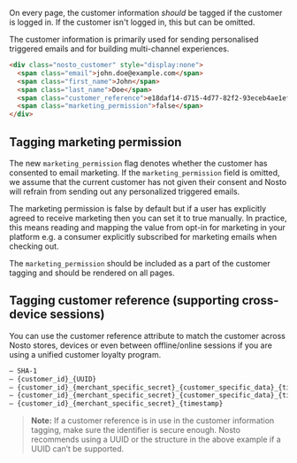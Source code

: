 On every page, the customer information _should_ be tagged if the customer is logged in. If the customer isn't logged in, this but can be omitted.

The customer information is primarily used for sending personalised triggered emails and for building multi-channel experiences.

```html
<div class="nosto_customer" style="display:none">
  <span class="email">john.doe@example.com</span>
  <span class="first_name">John</span>
  <span class="last_name">Doe</span>
  <span class="customer_reference">e18daf14-d715-4d77-82f2-93eceb4ae1ef</span>
  <span class="marketing_permission">false</span>
</div>
```

## Tagging marketing permission

The new `marketing_permission` flag denotes whether the customer has consented to email marketing. If the `marketing_permission` field is omitted, we assume that the current customer has not given their consent and Nosto will refrain from sending out any personalized triggered emails.

The marketing permission is false by default but if a user has explicitly agreed to receive marketing then you can set it to true manually. In practice, this means reading and mapping the value from opt-in for marketing in your platform e.g. a consumer explicitly subscribed for marketing emails when checking out.

The `marketing_permission` should be included as a part of the customer tagging and should be rendered on all pages.

## Tagging customer reference (supporting cross-device sessions)

You can use the customer reference attribute to match the customer across Nosto stores, devices or even between offline/online sessions if you are using a unified customer loyalty program.

```html
– SHA-1
– {customer_id}_{UUID}
– {customer_id}_{merchant_specific_secret}_{customer_specific_data}_{timestamp}_{random}
– {customer_id}_{merchant_specific_secret}_{customer_specific_data}_{timestamp}
– {customer_id}_{merchant_specific_secret}_{timestamp}
```

> **Note:** If a customer reference is in use in the customer information tagging, make sure the identifier is 
> secure enough. Nosto recommends using a UUID or the structure in the above example if a UUID can’t be supported.